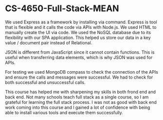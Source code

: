 # CS-4650-Full-Stack-MEAN

We used Express as a framework by installing via command. Express is tool that is flexible and it calls the code via APIs with Node.js. We used HTML to manually create the UI via code. We used the NoSQL database due to its flexibility with our SPA application. This helped us store our data in a key value / document pair instead of Relational. 

JSON is different from JavaScript since it cannot contain functions. This is useful when transferring data elements, which is why JSON was used for APIs. 

For testing we used MongoDB compass to check the connection of the APIs and ensure the calls and messages were successful.  We had to check for both successful and unsuccessful calls. 

This course has helped me with sharpening my skills in both frond end and back end. Not many schools teach full stack as a single course, so I am grateful for learning the full stack process. I was not as good with back end work coming into this course and I gained a lot of confidence with being able to install various tools and execute them successfully. 
